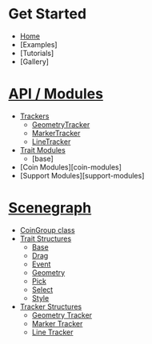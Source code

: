 # Get Started
* [Home][home]
* [Examples]
* [Tutorials]
* [Gallery]

# [API / Modules](Modules)
* [Trackers](Modules#trackers)
    * [GeometryTracker](GeometryTracker)
    * [MarkerTracker](Markertracker)
    * [LineTracker](LineTracker)
* [Trait Modules](Modules#traits)
    * [base]
* [Coin Modules][coin-modules]
* [Support Modules][support-modules]

# [Scenegraph][scenegraph]
* [CoinGroup class](Scenegraph#coingroup)
* [Trait Structures](Scenegraph#trait-structures)
    * [Base](Scenegraph#base-structure)
    * [Drag](Scenegraph#drag-structure)
    * [Event](Scenegraph#event-structure)
    * [Geometry](Scenegraph#geometry-structure)
    * [Pick](Scenegraph#pick-structure)
    * [Select](Scenegraph#select-structure)
    * [Style](Scenegraph#style-structure)
* [Tracker Structures](Scenegraph#tracker-structures)
    * [Geometry Tracker](Scenegraph#geometry-tracker-structure)
    * [Marker Tracker](Scenegraph#marker-tracker-structure)
    * [Line Tracker](Scenegraph#line-tracker-structure)

[home]: https://github.com/joelgraff/pivy_trackers/wiki
[customizing]: https://github.com/joelgraff/pivy_trackers/wiki/Customizing
[classes]: https://github.com/joelgraff/pivy_trackers/wiki/Classes
[scenegraph]: https://github.com/joelgraff/pivy_trackers/wiki/Scenegraph
[coingroup]: https://github.com/joelgraff/pivy_trackers/wiki/Scenegraph